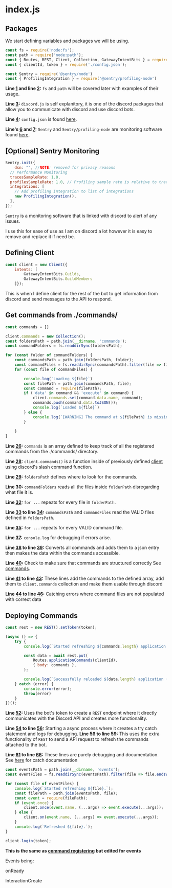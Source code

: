 # index.js

## Packages

We start defining variables and packages we will be using.

```js linenums="1"
const fs = require('node:fs');
const path = require('node:path');
const { Routes, REST, Client, Collection, GatewayIntentBits } = require('discord.js');
const { clientId, token } = require('./config.json');

const Sentry = require('@sentry/node')
const { ProfilingIntegration } = require('@sentry/profiling-node') 
```

**Line [1](#__codelineno-0-1) and line [2](#__codelineno-0-2):** 
`fs` and `path` will be covered later with examples of their usage.

**Line [3](#__codelineno-0-3):** 
`discord.js` is self explanitory, it is one of the discord packages that 
allow you to communicate with discord and use discord bots.

**Line [4](#__codelineno-0-4):** 
`config.json` is found [here](./config.json.md).

**Line's [6](#__codelineno-0-7) and [7](#__codelineno-0-7):**
`Sentry` and `Sentry/profiling-node` are monitoring software found [here](https://sentry.io).

## [Optional] Sentry Monitoring

```js linenums="9"
Sentry.init({
	dsn: "", //NOTE: removed for privacy reasons
  // Performance Monitoring
  tracesSampleRate: 1.0,
  profilesSampleRate: 1.0, // Profiling sample rate is relative to tracesSampleRate
  integrations: [
    // Add profiling integration to list of integrations
    new ProfilingIntegration(),
  ],
});
```

`Sentry` is a monitoring software that is linked with discord to alert of any issues.

I use this for ease of use as I am on discord a lot however it is easy to remove and 
replace it if need be.

## Defining Client

```js linenums="20"
const client = new Client({ 
	intents: [
		GatewayIntentBits.Guilds, 
		GatewayIntentBits.GuildMembers
	]});
```

This is when I define client for the rest of the bot to get information from discord
and send messages to the API to respond. 

## Get commands from ./commands/

```js linenums="26"
const commands = []

client.commands = new Collection();
const foldersPath = path.join(__dirname, 'commands');
const commandFolders = fs.readdirSync(foldersPath);

for (const folder of commandFolders) {
	const commandsPath = path.join(foldersPath, folder);
	const commandFiles = fs.readdirSync(commandsPath).filter(file => file.endsWith('.js'));
	for (const file of commandFiles) {

		console.log(`Loading ${file}`)
		const filePath = path.join(commandsPath, file);
		const command = require(filePath);
		if ('data' in command && 'execute' in command) {
			client.commands.set(command.data.name, command);
			commands.push(command.data.toJSON());
			console.log(`Loaded ${file}`)
		} else {
			console.log(`[WARNING] The command at ${filePath} is missing a required "data" or "execute" property.`);
		}
		
	}
}
```

**Line [26](#__highlightcodelineno-3-26):** 
`commands` is an array defined to keep track of all the registered commands from the ./commands/ directory.

**Line [28](#__codelineno-3-28):** 
`client.commands()` is a function inside of previously defined [client](#defining-client) using discord's slash command function.

**Line [29](#__codelineno-3-29):** 
`foldersPath` defines where to look for the commands.

**Line [30](#__codelineno-3-30):** 
`commandFolders` reads all the files inside `folderPath` disregarding what file it is.

**Line [32](#__codelineno-3-32):** 
`for ...` repeats for every file in `folderPath`.

**Line [33](#__codelineno-3-33) to line [34](#__codelineno-3-34):** 
`commandsPath` and `commandFiles` read the VALID files defined in `foldersPath`. 

**Line [35](#__codelineno-3-35):** 
`for ...` repeats for every VALID command file.

**Line [37](#__codelineno-3-37):** 
`console.log` for debugging if errors arise.

**Line [38](#__codelineno-3-38) to line [39](#__codelineno-3-39):** 
Converts all commands and adds them to a json entry then makes the data within the commands accessible.

**Line [40](#__codelineno-3-40):** 
Check to make sure that commands are structured correctly
See [commands](./commands/index.md).

**Line [41](#__codelineno-3-41) to line [43](#__codelineno-3-43):** 
These lines add the commands to the defined array, add them to `client.commands` collection and make them usable through discord

**Line [44](#__codelineno-3-44) to line [46](#__codelineno-3-46):** 
Catching errors where command files are not populated with correct data

## Deploying Commands

``` javascript linenums="52"
const rest = new REST().setToken(token);

(async () => {
	try {
		console.log(`Started refreshing ${commands.length} application (/) commands.`);

		const data = await rest.put(
			Routes.applicationCommands(clientId),
			{ body: commands },
		);

		console.log(`Successfully reloaded ${data.length} application (/) commands`)
	} catch (error) {
		console.error(error);
		throw(error)
	}
})();
```
**Line [52](#__codelineno-4-52):**
Uses the bot's token to create a `REST` endpoint where it directly communicates with the Discord API and creates more functionality.

**Line [54](#__codelineno-4-54) to line [56](#__codelineno-4-56):**
Starting a async process where it creates a try catch statement and logs for debugging.
**Line [56](#__codelineno-4-56) to line [59](#__codelineno-4-59):**
This uses the extra functionality of `REST` to send a API request to refresh the commands attached to the bot. 

**Line [61](#__codelineno-4-61) to line [66](#__codelineno-4-66):**
These lines are purely debugging and documentation. See [here](https://) for catch documentation

``` javascript linenums="68"
const eventsPath = path.join(__dirname, 'events');
const eventFiles = fs.readdirSync(eventsPath).filter(file => file.endsWith('.js'));

for (const file of eventFiles) {
	console.log(`Started refreshing ${file}.`);
	const filePath = path.join(eventsPath, file);
	const event = require(filePath);
	if (event.once) {
		client.once(event.name, (...args) => event.execute(...args));
	} else {
		client.on(event.name, (...args) => event.execute(...args));
	}
	console.log(`Refreshed ${file}.`);
}

client.login(token);
```

**This is the same as [command registering](#get-commands-from-commands) but edited for events**

Events being:

onReady

InteractionCreate